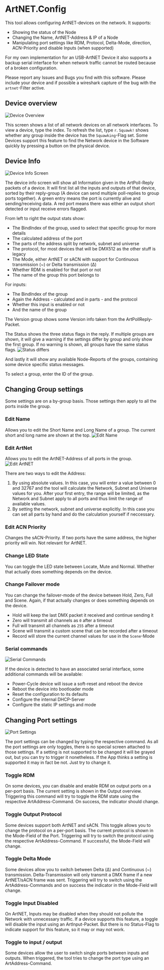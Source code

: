 # ArtNET.Config
This tool allows configuring ArtNET-devices on the network. It supports:
- Showing the status of the Node
- Changing the Name, ArtNET-Address & IP of a Node
- Manipulating port settings like RDM, Protocol, Delta-Mode, direction, ACN-Priority and disable Inputs (when supported)

For my own implementation for an USB-ArtNET Device it also supports a backup serial interface for when network traffic cannot be routed because of a broken configuration.

Please report any Issues and Bugs you find with this software. Please include your device and if possible a wireshark capture of the bug with the `artnet`-Filter active.

## Device overview
![Device Overview](/docs/overview.jpg)

This screen shows a list of all network devices on all network interfaces. To view a device, type the index. To refresh the list, type `r`. `Squawk!` shows whether any group inside the device has the `Squawking`-Flag set. Some Devices support this feature to find the Network device in the Software quickly by pressing a button on the physical device.

## Device Info
![Device Info Screen](/docs/deviceInfo.jpg)

The device info screen will show all Information given in the ArtPoll-Reply packets of a device. It will first list all the inputs and outputs of that device, sorted by their reply-group (A device can send multiple poll-replies to group ports together). A green entry means the port is currently alive and sending/receiving data. A red port means there was either an output short detected or input receive errors flagged.

From left to right the output stats show:
- The BindIndex of the group, used to select that specific group for more details
- The calculated address of the port
- The parts of the address split by network, subnet and universe
- The protocol, for most devices that will be DMX512 as the other stuff is legacy
- The Mode, either ArtNET or sACN with support for Continuous transmission (~) or Delta transmission (Δ)
- Whether RDM is enabled for that port or not
- The name of the group this port belongs to

For inputs:
- The BindIndex of the group
- Again the Address - calculated and in parts - and the protocol
- Whether this input is enabled or not
- And the name of the group

The Version group shows some Version info taken from the ArtPollReply-Packet.

The Status shows the three status flags in the reply. If multiple groups are shown, it will give a warning if the settings differ by group and only show the first group. If no warning is shown, all groups have the same status flags.
![Status differs](/docs/deviceInfo_status.jpg)

And lastly it will show any available Node-Reports of the groups, containing some device specific status messages.

To select a group, enter the ID of the group.

## Changing Group settings
Some settings are on a by-group basis. Those settings then apply to all the ports inside the group.

### Edit Name
Allows you to edit the Short Name and Long Name of a group. The current short and long name are shown at the top.
![Edit Name](/docs/editName.jpg)

### Edit ArtNet
Allows you to edit the ArtNET-Address of all ports in the group.
![Edit ArtNET](/docs/editArtNET.jpg)

There are two ways to edit the Address:
1. By using absolute values. In this case, you will enter a value between 0 and 32767 and the tool will calculate the Network, Subnet and Universe values for you. After your first entry, the range will be limited, as the Network and Subnet apply to all ports and thus limit the range of available values.
2. By setting the network, subnet and universe explicitly. In this case you can set all parts by hand and do the calculation yourself if neccessary.

### Edit ACN Priority
Changes the sACN-Priority. If two ports have the same address, the higher priority will win. Not relevant for ArtNET.

### Change LED State
You can toggle the LED state between Locate, Mute and Normal. Whether that actually does something depends on the device.

### Change Failover mode
You can change the failover-mode of the device between Hold, Zero, Full and Scene. Again, if that actually changes or does something depends on the device.
- Hold will keep the last DMX packet it received and continue sending it
- Zero will transmit all channels as `0` after a timeout
- Full will transmit all channels as `255` after a timeout
- Scene will transmit a custom scene that can be recorded after a timeout
- Record will store the current channel values for use in the `Scene`-Mode

### Serial commands
![Serial Commands](/docs/deviceInfo_serial.jpg)

If the device is detected to have an associated serial interface, some additional commands will be available:
- Power-Cycle device will issue a soft-reset and reboot the device
- Reboot the device into bootloader mode
- Reset the configuration to its defaults
- Configure the internal DHCP-Server
- Configure the static IP settings and mode

## Changing Port settings
![Port Settings](/docs/deviceInfo_port.jpg)

The port settings can be changed by typing the respective command. As all the port settings are only toggles, there is no special screen attached to those settings. If a setting is not supported to be changed it will be grayed out, but you can try to trigger it nonetheless. If the App thinks a setting is supported it may in fact be not. Just try to change it.

### Toggle RDM
On some devices, you can disable and enable RDM on output ports on a per-port basis. The current setting is shown in the Output overview. Triggering this command will try to toggle the RDM state using the respective ArtAddress-Command. On success, the indicator should change.

### Toggle Output Protocol
Some devices support both ArtNET and sACN. This toggle allows you to change the protocol on a per-port basis. The current protocol is shown in the Mode-Field of the Port. Triggering will try to switch the protocol using the respective ArtAddress-Command. If successful, the Mode-Field will change.

### Toggle Delta Mode
Some devices allow you to switch between Delta (Δ) and Continuous (~) transmission. Delta-Transmission will only transmit a DMX frame if a new ArtNET/sACN frame was sent. Triggering will try to switch using the ArtAddress-Commands and on success the indicator in the Mode-Field will change.

### Toggle Input Disabled
On ArtNET, Inputs may be disabled when they should not pollute the Network with unnecessary traffic. If a device supports this feature, a toggle will disable the input using an ArtInput-Packet. But there is no Status-Flag to indicate support for this feature, so it may or may not work.

### Toggle to input / output
Some devices allow the user to switch single ports between inputs and outputs. When triggered, the tool tries to change the port type using an ArtAddress-Command.